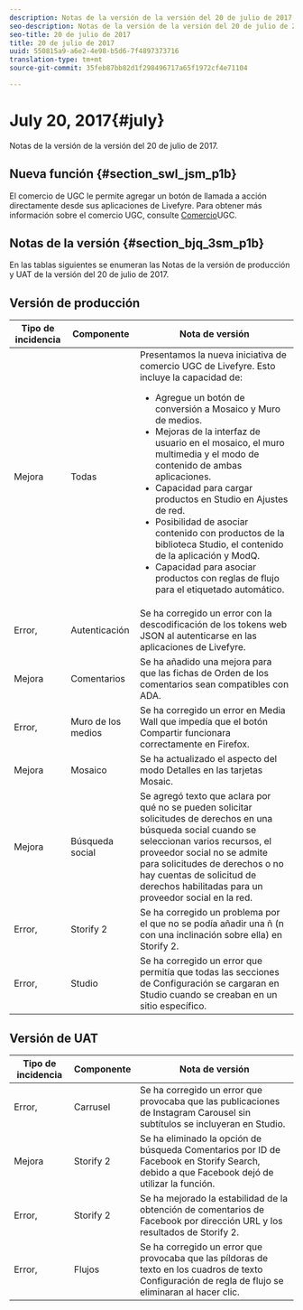 ```yaml
---
description: Notas de la versión de la versión del 20 de julio de 2017.
seo-description: Notas de la versión de la versión del 20 de julio de 2017.
seo-title: 20 de julio de 2017
title: 20 de julio de 2017
uuid: 550815a9-a6e2-4e98-b5d6-7f4897373716
translation-type: tm+mt
source-git-commit: 35feb87bb82d1f298496717a65f1972cf4e71104

---
```



# July 20, 2017{#july}

Notas de la versión de la versión del 20 de julio de 2017.

## Nueva función {#section_swl_jsm_p1b}

El comercio de UGC le permite agregar un botón de llamada a acción directamente desde sus aplicaciones de Livefyre. Para obtener más información sobre el comercio UGC, consulte [Comercio](../../../c-features-livefyre/c-ugc-commerce.md#c_ugc_commerce)UGC.

## Notas de la versión {#section_bjq_3sm_p1b}

En las tablas siguientes se enumeran las Notas de la versión de producción y UAT de la versión del 20 de julio de 2017.

## Versión de producción

| Tipo de incidencia | Componente | Nota de versión |
|--- |--- |--- |
| Mejora | Todas | Presentamos la nueva iniciativa de comercio UGC de Livefyre. Esto incluye la capacidad de:  <br><ul><li>Agregue un botón de conversión a Mosaico y Muro de medios. </li><li>Mejoras de la interfaz de usuario en el mosaico, el muro multimedia y el modo de contenido de ambas aplicaciones. </li><li>Capacidad para cargar productos en Studio en Ajustes de red.</li><li> Posibilidad de asociar contenido con productos de la biblioteca Studio, el contenido de la aplicación y ModQ.</li><li> Capacidad para asociar productos con reglas de flujo para el etiquetado automático.</li></ul> |
| Error, | Autenticación | Se ha corregido un error con la descodificación de los tokens web JSON al autenticarse en las aplicaciones de Livefyre. |
| Mejora | Comentarios | Se ha añadido una mejora para que las fichas de Orden de los comentarios sean compatibles con ADA. |
| Error, | Muro de los medios | Se ha corregido un error en Media Wall que impedía que el botón Compartir funcionara correctamente en Firefox. |
| Mejora | Mosaico | Se ha actualizado el aspecto del modo Detalles en las tarjetas Mosaic. |
| Mejora | Búsqueda social | Se agregó texto que aclara por qué no se pueden solicitar solicitudes de derechos en una búsqueda social cuando se seleccionan varios recursos, el proveedor social no se admite para solicitudes de derechos o no hay cuentas de solicitud de derechos habilitadas para un proveedor social en la red. |
| Error, | Storify 2 | Se ha corregido un problema por el que no se podía añadir una ñ (n con una inclinación sobre ella) en Storify 2. |
| Error, | Studio | Se ha corregido un error que permitía que todas las secciones de Configuración se cargaran en Studio cuando se creaban en un sitio específico. |


## Versión de UAT

| **Tipo de incidencia** | **Componente** | **Nota de versión** |
|---|---|---|
| Error, | Carrusel | Se ha corregido un error que provocaba que las publicaciones de Instagram Carousel sin subtítulos se incluyeran en Studio. |
| Mejora | Storify 2 | Se ha eliminado la opción de búsqueda Comentarios por ID de Facebook en Storify Search, debido a que Facebook dejó de utilizar la función. |
| Error, | Storify 2 | Se ha mejorado la estabilidad de la obtención de comentarios de Facebook por dirección URL y los resultados de Storify 2. |
| Error, | Flujos | Se ha corregido un error que provocaba que las píldoras de texto en los cuadros de texto Configuración de regla de flujo se eliminaran al hacer clic. |

